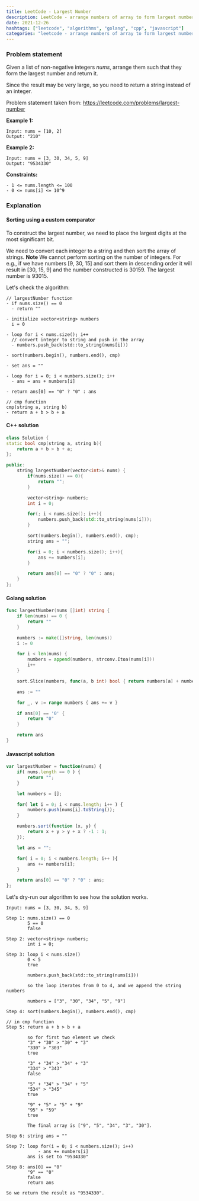 ```yaml
---
title: LeetCode - Largest Number
description: LeetCode - arrange numbers of array to form largest number using C++, Golang and Javascript.
date: 2021-12-26
hashtags: ["leetcode", "algorithms", "golang", "cpp", "javascript"]
categories: "leetcode - arrange numbers of array to form largest number, c++, golang, javascript"
---
```


### Problem statement

Given a list of non-negative integers *nums*, arrange them such that they form the largest number and return it.

Since the result may be very large, so you need to return a string instead of an integer.

Problem statement taken from: <a href="https://leetcode.com/problems/largest-number" target="_blank">https://leetcode.com/problems/largest-number</a>

**Example 1:**

```
Input: nums = [10, 2]
Output: "210"
```

**Example 2:**

```
Input: nums = [3, 30, 34, 5, 9]
Output: "9534330"
```

**Constraints:**

```
- 1 <= nums.length <= 100
- 0 <= nums[i] <= 10^9
```

### Explanation

#### Sorting using a custom comparator

To construct the largest number, we need to place the largest digits at the most significant bit.

We need to convert each integer to a string and then sort the array of strings.
**Note** We cannot perform sorting on the number of integers. For e.g., if we have numbers [9, 30, 15]
and sort them in descending order it will result in [30, 15, 9] and the number constructed is
30159. The largest number is 93015.

Let's check the algorithm:

```
// largestNumber function
- if nums.size() == 0
  - return ""

- initialize vector<string> numbers
  i = 0

- loop for i < nums.size(); i++
  // convert integer to string and push in the array
  - numbers.push_back(std::to_string(nums[i]))

- sort(numbers.begin(), numbers.end(), cmp)

- set ans = ""

- loop for i = 0; i < numbers.size(); i++
  - ans = ans + numbers[i]

- return ans[0] == "0" ? "0" : ans

// cmp function
cmp(string a, string b)
- return a + b > b + a
```

#### C++ solution

```cpp
class Solution {
static bool cmp(string a, string b){
    return a + b > b + a;
};

public:
    string largestNumber(vector<int>& nums) {
        if(nums.size() == 0){
            return "";
        }

        vector<string> numbers;
        int i = 0;

        for(; i < nums.size(); i++){
            numbers.push_back(std::to_string(nums[i]));
        }

        sort(numbers.begin(), numbers.end(), cmp);
        string ans = "";

        for(i = 0; i < numbers.size(); i++){
            ans += numbers[i];
        }

        return ans[0] == "0" ? "0" : ans;
    }
};
```

#### Golang solution

```go
func largestNumber(nums []int) string {
    if len(nums) == 0 {
        return ""
    }

    numbers := make([]string, len(nums))
    i := 0

    for i < len(nums) {
        numbers = append(numbers, strconv.Itoa(nums[i]))
        i++
    }

    sort.Slice(numbers, func(a, b int) bool { return numbers[a] + numbers[b] > numbers[b] + numbers[a] })

    ans := ""

    for _, v := range numbers { ans += v }

    if ans[0] == '0' {
        return "0"
    }

    return ans
}
```

#### Javascript solution

```javascript
var largestNumber = function(nums) {
    if( nums.length == 0 ) {
        return "";
    }

    let numbers = [];

    for( let i = 0; i < nums.length; i++ ) {
        numbers.push(nums[i].toString());
    }

    numbers.sort(function (x, y) {
        return x + y > y + x ? -1 : 1;
    });

    let ans = "";

    for( i = 0; i < numbers.length; i++ ){
        ans += numbers[i];
    }

    return ans[0] == "0" ? "0" : ans;
};
```

Let's dry-run our algorithm to see how the solution works.

```
Input: nums = [3, 30, 34, 5, 9]

Step 1: nums.size() == 0
        5 == 0
        false

Step 2: vector<string> numbers;
        int i = 0;

Step 3: loop i < nums.size()
        0 < 5
        true

        numbers.push_back(std::to_string(nums[i]))

        so the loop iterates from 0 to 4, and we append the string numbers

        numbers = ["3", "30", "34", "5", "9"]

Step 4: sort(numbers.begin(), numbers.end(), cmp)

// in cmp function
Step 5: return a + b > b + a

        so for first two element we check
        "3" + "30" > "30" + "3"
        "330" > "303"
        true

        "3" + "34" > "34" + "3"
        "334" > "343"
        false

        "5" + "34" > "34" + "5"
        "534" > "345"
        true

        "9" + "5" > "5" + "9"
        "95" > "59"
        true

        The final array is ["9", "5", "34", "3", "30"].

Step 6: string ans = ""

Step 7: loop for(i = 0; i < numbers.size(); i++)
            - ans += numbers[i]
        ans is set to "9534330"

Step 8: ans[0] == "0"
        "9" == "0"
        false
        return ans

So we return the result as "9534330".
```
